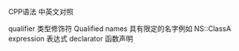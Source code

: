 


CPP语法 中英文对照

qualifier          类型修饰符
Qualified names    具有限定的名字例如 NS::ClassA
expression         表达式
declarator         函数声明